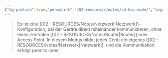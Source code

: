 ```yaml
---
{"dg-publish":true,"permalink":"/02-resources/notes/ad-hoc-mode/","tags":["informatik/netzwerk/wifi"],"noteIcon":"","updated":"2025-10-29T12:59:01.945+01:00"}
---
```


>Es ist eine [[02 - RESOURCES/Notes/Netzwerk\|Netzwerk]]-Konfiguration, bei der Geräte direkt miteinander kommunizieren, ohne einen zentralen [[02 - RESOURCES/Notes/Router\|Router]] oder Access Point. 
>In diesem Modus bildet jedes Gerät ein eigenes [[02 - RESOURCES/Notes/Netzwerk\|Netzwerk]], und die Kommunikation erfolgt peer-to-peer.